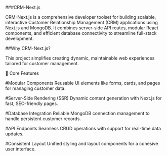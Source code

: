 ###CRM-Next.js

CRM-Next.js is a comprehensive developer toolset for building scalable, interactive Customer Relationship Management (CRM) applications using Next.js and MongoDB.
It combines server-side API routes, modular React components, and efficient database connectivity to streamline full-stack development.

##Why CRM-Next.js?

This project simplifies creating dynamic, maintainable web experiences tailored for customer management.

🔑 Core Features

#Modular Components
Reusable UI elements like forms, cards, and pages for managing customer data.

#Server-Side Rendering (SSR)
Dynamic content generation with Next.js for fast, SEO-friendly pages.

#Database Integration
Reliable MongoDB connection management to handle persistent customer records.

#API Endpoints
Seamless CRUD operations with support for real-time data updates.

#Consistent Layout
Unified styling and layout components for a cohesive user interface.
